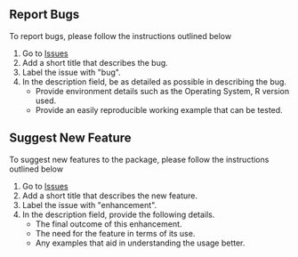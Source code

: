 ## Report Bugs
To report bugs, please follow the instructions outlined below

1. Go to [Issues](https://github.com/SidharthMacherla/conjurer/issues)
2. Add a short title that describes the bug.
3. Label the issue with "bug".
4. In the description field, be as detailed as possible in describing the bug.
    - Provide environment details such as the Operating System, R version used.
    - Provide an easily reproducible working example that can be tested.

## Suggest New Feature

To suggest new features to the package, please follow the instructions outlined below

1. Go to [Issues](https://github.com/SidharthMacherla/conjurer/issues)
2. Add a short title that describes the new feature.
3. Label the issue with "enhancement".
4. In the description field, provide the following details.
    - The final outcome of this enhancement.
    - The need for the feature in terms of its use.
    - Any examples that aid in understanding the usage better.



